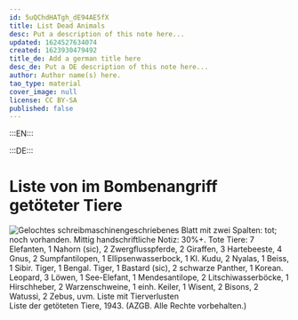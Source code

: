 ```yaml
---
id: 5uQChdHATgh_dE94AE5fX
title: List Dead Animals
desc: Put a description of this note here...
updated: 1624527634074
created: 1623930479492
title_de: Add a german title here
desc_de: Put a DE description of this note here...
author: Author name(s) here.
tao_type: material
cover_image: null
license: CC BY-SA
published: false
---
```


:::EN:::



:::DE:::

# Liste von im Bombenangriff getöteter Tiere

![Gelochtes schreibmaschinengeschriebenes Blatt mit zwei Spalten: tot; noch vorhanden. Mittig handschriftliche Notiz: 30%+. Tote Tiere: 7 Elefanten, 1 Nahorn (sic), 2 Zwergflusspferde, 2 Giraffen, 3 Hartebeeste, 4 Gnus, 2 Sumpfantilopen, 1 Ellipsenwasserbock, 1 Kl. Kudu, 2 Nyalas, 1 Beiss, 1 Sibir. Tiger, 1 Bengal. Tiger, 1 Bastard (sic), 2 schwarze Panther, 1 Korean. Leopard, 3 Löwen, 1 See-Elefant, 1 Mendesantilope, 2 Litschiwasserböcke, 1 Hirschheber, 2 Warzenschweine, 1 einh. Keiler, 1 Wisent, 2 Bisons, 2 Watussi, 2 Zebus, uvm. Liste mit Tierverlusten](/images/cmw/Liste_tote_Tiere_1943.jpg)
Liste der getöteten Tiere, 1943. (AZGB. Alle Rechte vorbehalten.)
